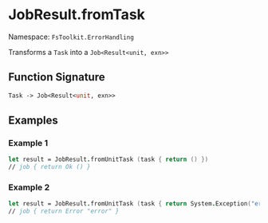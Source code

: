 # JobResult.fromTask

Namespace: `FsToolkit.ErrorHandling`

Transforms a `Task` into a `Job<Result<unit, exn>>`

## Function Signature

```fsharp
Task -> Job<Result<unit, exn>>
```

## Examples

### Example 1

```fsharp
let result = JobResult.fromUnitTask (task { return () })
// job { return Ok () }
```

### Example 2

```fsharp
let result = JobResult.fromUnitTask (task { return System.Exception("error") })
// job { return Error "error" }
```
